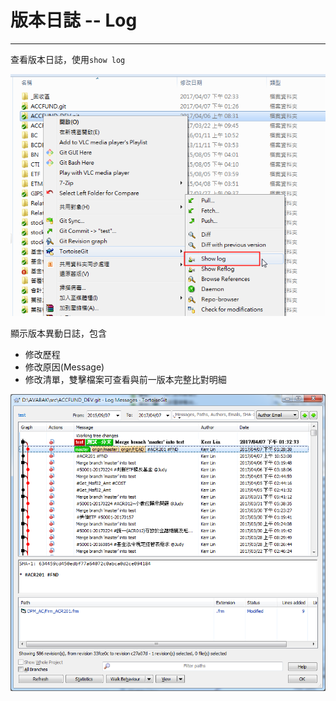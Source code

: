 # 版本日誌  -- Log

---

查看版本日誌，使用`show log`

![](/assets/show-log.png)

顯示版本異動日誌，包含

* 修改歷程
* 修改原因\(Message\)
* 修改清單，雙擊檔案可查看與前一版本完整比對明細

![](/assets/show-log-3)

